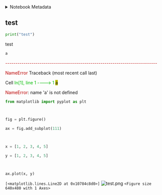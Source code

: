 <details>
<summary>Notebook Metadata</summary>

```json
{
  "kernelspec": {
    "display_name": "Python 3",
    "name": "python3",
    "language": "python"
  },
  "language_info": {
    "codemirror_mode": {
      "name": "ipython",
      "version": 3
    },
    "file_extension": ".py",
    "mimetype": "text/x-python",
    "name": "python",
    "pygments_lexer": "ipython3",
    "nbconvert_exporter": "python",
    "version": "3.11.5"
  }
}
```

</details>

## test
```python
print("test")
```

test

```python
a
```

<p><span style="color:rgb(187, 0, 0)">---------------------------------------------------------------------------</span></p>
<p><span style="color:rgb(187, 0, 0)">NameError</span>                                 Traceback (most recent call last)</p>
<p>Cell <span style="color:rgb(0, 187, 0)">In[1], line 1</span>
<span style="color:rgb(0, 187, 0)">----> 1</span> <span style="background-color:rgb(187, 187, 0)">a</span>
</p>
<p><span style="color:rgb(187, 0, 0)">NameError</span>: name 'a' is not defined</p>

```python
from matplotlib import pyplot as plt



fig = plt.figure()

ax = fig.add_subplot(111)



x = [1, 2, 3, 4, 5]

y = [1, 2, 3, 4, 5]



ax.plot(x, y)
```

`[<matplotlib.lines.Line2D at 0x10784c8d0>]`
![test.png](./test.png)
`<Figure size 640x480 with 1 Axes>`
